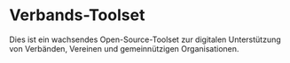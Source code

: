 # Verbands-Toolset

Dies ist ein wachsendes Open-Source-Toolset zur digitalen Unterstützung von Verbänden, Vereinen und gemeinnützigen Organisationen.